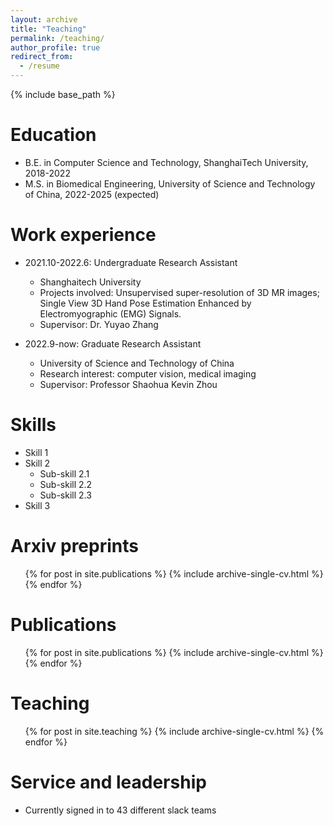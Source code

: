 ```yaml
---
layout: archive
title: "Teaching"
permalink: /teaching/
author_profile: true
redirect_from:
  - /resume
---
```


{% include base_path %}

Education
======
* B.E. in Computer Science and Technology, ShanghaiTech University, 2018-2022
* M.S. in Biomedical Engineering, University of Science and Technology of China, 2022-2025 (expected)

Work experience
======
* 2021.10-2022.6: Undergraduate Research Assistant
  * Shanghaitech University
  * Projects involved: Unsupervised super-resolution of 3D MR images; Single View 3D Hand Pose Estimation Enhanced by Electromyographic (EMG) Signals.
  * Supervisor: Dr. Yuyao Zhang

* 2022.9-now: Graduate Research Assistant
  * University of Science and Technology of China
  * Research interest: computer vision, medical imaging
  * Supervisor: Professor Shaohua Kevin Zhou
  
Skills
======
* Skill 1
* Skill 2
  * Sub-skill 2.1
  * Sub-skill 2.2
  * Sub-skill 2.3
* Skill 3

Arxiv preprints
======
  <ul>{% for post in site.publications %}
    {% include archive-single-cv.html %}
  {% endfor %}</ul>
  

Publications
======
  <ul>{% for post in site.publications %}
    {% include archive-single-cv.html %}
  {% endfor %}</ul>
  

  
Teaching
======
  <ul>{% for post in site.teaching %}
    {% include archive-single-cv.html %}
  {% endfor %}</ul>
  
Service and leadership
======
* Currently signed in to 43 different slack teams
